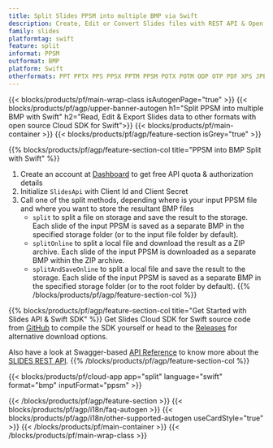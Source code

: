 ```yaml
---
title: Split Slides PPSM into multiple BMP via Swift 
description: Create, Edit or Convert Slides files with REST API & Open Source Swift SDK
family: slides
platformtag: swift
feature: split
informat: PPSM
outformat: BMP
platform: Swift
otherformats: PPT PPTX PPS PPSX PPTM PPSM POTX POTM ODP OTP PDF XPS JPEG PNG TIFF SVG HTML5 GIF XAML
---
```


{{< blocks/products/pf/main-wrap-class isAutogenPage="true" >}}
{{< blocks/products/pf/agp/upper-banner-autogen h1="Split PPSM into multiple BMP with Swift" h2="Read, Edit & Export Slides data to other formats with open source Cloud SDK for Swift">}}
{{< blocks/products/pf/main-container >}}
{{< blocks/products/pf/agp/feature-section isGrey="true" >}}

{{% blocks/products/pf/agp/feature-section-col title="PPSM into BMP Split with Swift" %}}
1. Create an account at <a href="https://dashboard.aspose.cloud/">Dashboard</a> to get free API quota & authorization details
1. Initialize ```SlidesApi``` with Client Id and Client Secret
1. Call one of the split methods, depending where is your input PPSM file and where you want to store the resultant BMP files
    - ```split``` to split a file on storage and save the result to the storage. Each slide of the input PPSM is saved as a separate BMP in the specified storage folder (or to the input file folder by default).
    - ```splitOnline``` to split a local file and download the result as a ZIP archive. Each slide of the input PPSM is downloaded as a separate BMP within the ZIP archive.
    - ```splitAndSaveOnline``` to split a local file and save the result to the storage. Each slide of the input PPSM is saved as a separate BMP in the specified storage folder (or to the root folder by default).
{{% /blocks/products/pf/agp/feature-section-col %}}

{{% blocks/products/pf/agp/feature-section-col title="Get Started with Slides API & Swift SDK" %}}
Get Slides Cloud SDK for Swift source code from [GitHub](https://github.com/aspose-slides-cloud/aspose-slides-cloud-swift) to compile the SDK yourself or head to the [Releases](https://releases.aspose.cloud/) for alternative download options. 

Also have a look at Swagger-based [API Reference](https://apireference.aspose.cloud/slides/) to know more about the [SLIDES REST API](https://products.aspose.cloud/slides/curl/).
{{% /blocks/products/pf/agp/feature-section-col %}}

{{< blocks/products/pf/cloud-app app="split" language="swift" format="bmp" inputFormat="ppsm" >}}

{{< /blocks/products/pf/agp/feature-section >}}
{{< blocks/products/pf/agp/i18n/faq-autogen >}}
{{< blocks/products/pf/agp/i18n/other-supported-autogen useCardStyle="true" >}}
{{< /blocks/products/pf/main-container >}}
{{< /blocks/products/pf/main-wrap-class >}}